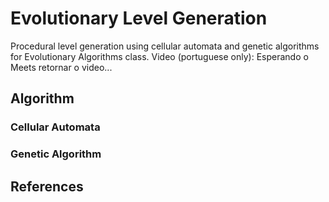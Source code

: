 # Evolutionary Level Generation

Procedural level generation using cellular automata and genetic algorithms for Evolutionary Algorithms class. 
Video (portuguese only): Esperando o Meets retornar o video...

## Algorithm

### Cellular Automata
### Genetic Algorithm

## References
